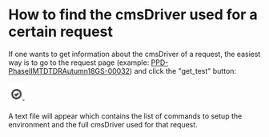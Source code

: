 # How to find the cmsDriver used for a certain request

If one wants to get information about the cmsDriver of a request, the easiest way is to go to the request page (example: [PPD-PhaseIIMTDTDRAutumn18GS-00032](https://cms-pdmv.cern.ch/mcm/requests?prepid=PPD-PhaseIIMTDTDRAutumn18GS-00032\&page=0)) and click the "get\_test" button:



![get\_test button](<../.gitbook/assets/image (10).png>)

A text file will appear which contains the list of commands to setup the environment and the full cmsDriver used for that request.
